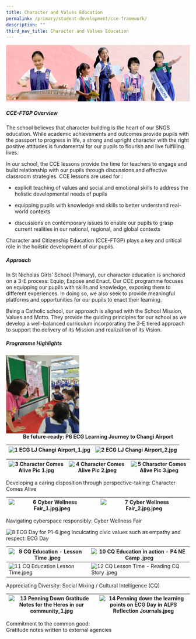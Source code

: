 ```yaml
---
title: Character and Values Education
permalink: /primary/student-development/cce-framework/
description: ""
third_nav_title: Character and Values Education
---
```

![](/images/01%20Banner%20Photos/student-development.jpg)

##### **CCE-FTGP Overview**
The school believes that character building is the heart of our SNGS education. While academic achievements and outcomes provide pupils with the passport to progress in life, a strong and upright character with the right positive attitudes is fundamental for our pupils to flourish and live fulfilling lives. 

In our school, the CCE lessons provide the time for teachers to engage and build relationship with our pupils through discussions and effective classroom strategies. CCE lessons are used for :  

*   explicit teaching of values and social and emotional skills to address the holistic developmental needs of pupils
    
*   equipping pupils with knowledge and skills to better understand real-world contexts
    
*   discussions on contemporary issues to enable our pupils to grasp current realities in our national, regional, and global contexts

Character and Citizenship Education (CCE-FTGP) plays a key and critical role in the holistic development of our pupils.

##### **Approach**  

In St Nicholas Girls’ School (Primary), our character education is anchored on a 3-E process: Equip, Expose and Enact. Our CCE programme focuses on equipping our pupils with skills and knowledge, exposing them to different experiences. In doing so, we also seek to provide meaningful platforms and opportunities for our pupils to enact their learning.
 
Being a Catholic school, our approach is aligned with the School Mission, Values and Motto. They provide the guiding principles for our school as we develop a well-balanced curriculum incorporating the 3-E tiered approach to support the delivery of its Mission and realization of its Vision.

##### **Programme Highlights**


<img src="/images/02%20Learning%20@%20St%20Nicks/07%20SAP%20Programme/Picture%208.png" style= "width: 40%" align = "center">
<div style="text-align:center"><b>Be future-ready: P6 ECG Learning Journey to Changi Airport</b></div>

| ![1 ECG LJ  Changi Airport_1.jpg](https://chijstnicholasgirls-moe-edu-sg-admin.cwp.sg/qql/slot/u569/Student%20Development/CCE/CCE-FTGP/1%20ECG%20LJ%20%20Changi%20Airport_1.jpg) | ![2 ECG LJ  Changi Airport_2.jpg](https://chijstnicholasgirls-moe-edu-sg-admin.cwp.sg/qql/slot/u569/Student%20Development/CCE/CCE-FTGP/2%20ECG%20LJ%20%20Changi%20Airport_2.jpg) |
| --- | --- |


  
| ![3 Character Comes Alive Pic 1.jpg](https://chijstnicholasgirls-moe-edu-sg-admin.cwp.sg/qql/slot/u569/Student%20Development/CCE/CCE-FTGP/3%20Character%20Comes%20Alive%20Pic%201.jpg) | ![4 Character Comes Alive Pic 2.jpeg](https://chijstnicholasgirls-moe-edu-sg-admin.cwp.sg/qql/slot/u569/Student%20Development/CCE/CCE-FTGP/4%20Character%20Comes%20Alive%20Pic%202.jpeg) | ![5 Character Comes Alive Pic 3.jpeg](https://chijstnicholasgirls-moe-edu-sg-admin.cwp.sg/qql/slot/u569/Student%20Development/CCE/CCE-FTGP/5%20Character%20Comes%20Alive%20Pic%203.jpeg) |
| --- | --- | --- |

Developing a caring disposition through perspective-taking: Character Comes Alive

| ![6 Cyber Wellness Fair_1.jpg.jpeg](https://chijstnicholasgirls-moe-edu-sg-admin.cwp.sg/qql/slot/u569/Student%20Development/CCE/CCE-FTGP/6%20Cyber%20Wellness%20Fair_1.jpg.jpeg) | ![7 Cyber Wellness Fair_2.jpg.jpeg](https://chijstnicholasgirls-moe-edu-sg-admin.cwp.sg/qql/slot/u569/Student%20Development/CCE/CCE-FTGP/7%20Cyber%20Wellness%20Fair_2.jpg.jpeg) |
| --- | --- |

Navigating cyberspace responsibly: Cyber Wellness Fair

![8 ECG Day for P1-6.jpeg](https://chijstnicholasgirls-moe-edu-sg-admin.cwp.sg/qql/slot/u569/Student%20Development/CCE/CCE-FTGP/8%20ECG%20Day%20for%20P1-6.jpeg)
Inculcating civic values such as empathy and respect: ECG Day 

| ![9 CQ Education - Lesson Time .jpeg](https://chijstnicholasgirls-moe-edu-sg-admin.cwp.sg/qql/slot/u569/Student%20Development/CCE/CCE-FTGP/9%20CQ%20Education%20-%20Lesson%20Time%20.jpeg) | ![10 CQ Education in action - P4 NE Camp .jpeg](https://chijstnicholasgirls-moe-edu-sg-admin.cwp.sg/qql/slot/u569/Student%20Development/CCE/CCE-FTGP/10%20CQ%20Education%20in%20action%20-%20P4%20NE%20Camp%20.jpeg) |
| --- | --- |
| ![11 CQ Education Lesson Time.jpeg](https://chijstnicholasgirls-moe-edu-sg-admin.cwp.sg/qql/slot/u569/Student%20Development/CCE/CCE-FTGP/11%20CQ%20Education%20Lesson%20Time.jpeg) | ![12 CQ Lesson Time - Reading CQ Story .jpeg](https://chijstnicholasgirls-moe-edu-sg-admin.cwp.sg/qql/slot/u569/Student%20Development/CCE/CCE-FTGP/12%20CQ%20Lesson%20Time%20-%20Reading%20CQ%20Story%20.jpeg) |

Appreciating Diversity: Social Mixing / Cultural Intelligence (CQ)

| ![13 Penning Down Gratitude Notes for the Heros in our community_1.jpg](https://chijstnicholasgirls-moe-edu-sg-admin.cwp.sg/qql/slot/u569/Student%20Development/CCE/CCE-FTGP/13%20Penning%20Down%20Gratitude%20Notes%20for%20the%20Heros%20in%20our%20community_1.jpg) | ![14 Penning down the learning points on ECG Day in ALPS Reflection Journals.jpeg](https://chijstnicholasgirls-moe-edu-sg-admin.cwp.sg/qql/slot/u569/Student%20Development/CCE/CCE-FTGP/14%20Penning%20down%20the%20learning%20points%20on%20ECG%20Day%20in%20ALPS%20Reflection%20Journals.jpeg) |
| --- | --- |

Commitment to the common good:  
Gratitude notes written to external agencies